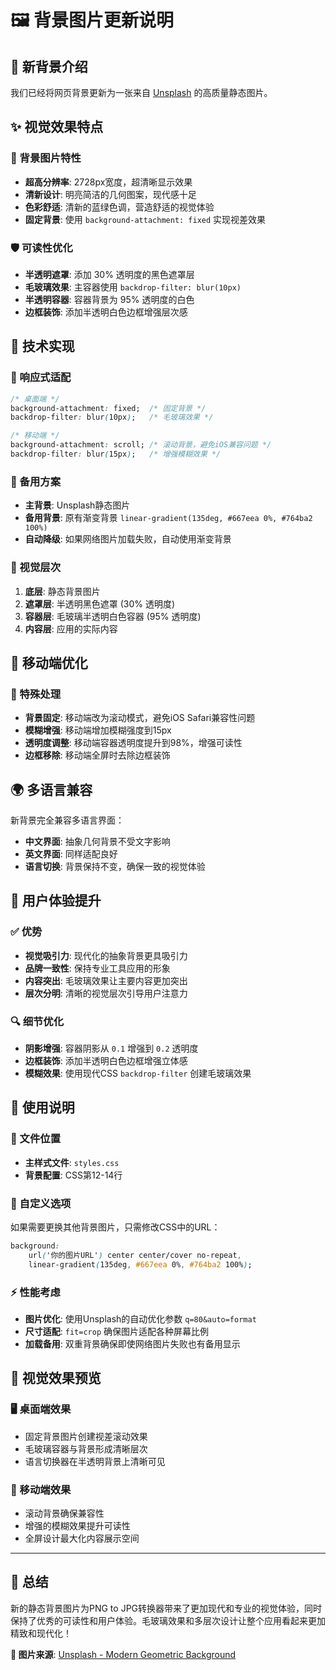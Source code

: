 # 🖼️ 背景图片更新说明

## 🎨 新背景介绍

我们已经将网页背景更新为一张来自 [Unsplash](https://images.unsplash.com/photo-1676594037920-a12bab344687?q=80&w=2728&auto=format&fit=crop&ixlib=rb-4.1.0&ixid=M3wxMjA3fDB8MHxwaG90by1wYWdlfHx8fGVufDB8fHx8fA%3D%3D) 的高质量静态图片。

## ✨ 视觉效果特点

### 🎯 背景图片特性
- **超高分辨率**: 2728px宽度，超清晰显示效果
- **清新设计**: 明亮简洁的几何图案，现代感十足
- **色彩舒适**: 清新的蓝绿色调，营造舒适的视觉体验
- **固定背景**: 使用 `background-attachment: fixed` 实现视差效果

### 🛡️ 可读性优化
- **半透明遮罩**: 添加 30% 透明度的黑色遮罩层
- **毛玻璃效果**: 主容器使用 `backdrop-filter: blur(10px)` 
- **半透明容器**: 容器背景为 95% 透明度的白色
- **边框装饰**: 添加半透明白色边框增强层次感

## 🔧 技术实现

### 📱 响应式适配
```css
/* 桌面端 */
background-attachment: fixed;  /* 固定背景 */
backdrop-filter: blur(10px);   /* 毛玻璃效果 */

/* 移动端 */
background-attachment: scroll; /* 滚动背景，避免iOS兼容问题 */
backdrop-filter: blur(15px);   /* 增强模糊效果 */
```

### 🔄 备用方案
- **主背景**: Unsplash静态图片
- **备用背景**: 原有渐变背景 `linear-gradient(135deg, #667eea 0%, #764ba2 100%)`
- **自动降级**: 如果网络图片加载失败，自动使用渐变背景

### 🎨 视觉层次
1. **底层**: 静态背景图片
2. **遮罩层**: 半透明黑色遮罩 (30% 透明度)
3. **容器层**: 毛玻璃半透明白色容器 (95% 透明度)
4. **内容层**: 应用的实际内容

## 📱 移动端优化

### 🔧 特殊处理
- **背景固定**: 移动端改为滚动模式，避免iOS Safari兼容性问题
- **模糊增强**: 移动端增加模糊强度到15px
- **透明度调整**: 移动端容器透明度提升到98%，增强可读性
- **边框移除**: 移动端全屏时去除边框装饰

## 🌍 多语言兼容

新背景完全兼容多语言界面：
- **中文界面**: 抽象几何背景不受文字影响
- **英文界面**: 同样适配良好
- **语言切换**: 背景保持不变，确保一致的视觉体验

## 🎯 用户体验提升

### ✅ 优势
- **视觉吸引力**: 现代化的抽象背景更具吸引力
- **品牌一致性**: 保持专业工具应用的形象
- **内容突出**: 毛玻璃效果让主要内容更加突出
- **层次分明**: 清晰的视觉层次引导用户注意力

### 🔍 细节优化
- **阴影增强**: 容器阴影从 `0.1` 增强到 `0.2` 透明度
- **边框装饰**: 添加半透明白色边框增强立体感
- **模糊效果**: 使用现代CSS `backdrop-filter` 创建毛玻璃效果

## 🚀 使用说明

### 📂 文件位置
- **主样式文件**: `styles.css`
- **背景配置**: CSS第12-14行

### 🔧 自定义选项
如果需要更换其他背景图片，只需修改CSS中的URL：
```css
background: 
    url('你的图片URL') center center/cover no-repeat,
    linear-gradient(135deg, #667eea 0%, #764ba2 100%);
```

### ⚡ 性能考虑
- **图片优化**: 使用Unsplash的自动优化参数 `q=80&auto=format`
- **尺寸适配**: `fit=crop` 确保图片适配各种屏幕比例
- **加载备用**: 双重背景确保即使网络图片失败也有备用显示

## 🎨 视觉效果预览

### 🖥️ 桌面端效果
- 固定背景图片创建视差滚动效果
- 毛玻璃容器与背景形成清晰层次
- 语言切换器在半透明背景上清晰可见

### 📱 移动端效果  
- 滚动背景确保兼容性
- 增强的模糊效果提升可读性
- 全屏设计最大化内容展示空间

---

## 🎉 总结

新的静态背景图片为PNG to JPG转换器带来了更加现代和专业的视觉体验，同时保持了优秀的可读性和用户体验。毛玻璃效果和多层次设计让整个应用看起来更加精致和现代化！

**🔗 图片来源**: [Unsplash - Modern Geometric Background](https://images.unsplash.com/photo-1676594037920-a12bab344687?q=80&w=2728&auto=format&fit=crop&ixlib=rb-4.1.0&ixid=M3wxMjA3fDB8MHxwaG90by1wYWdlfHx8fGVufDB8fHx8fA%3D%3D)
